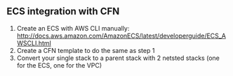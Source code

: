 ## ECS integration with CFN

1. Create an ECS with AWS CLI manually: http://docs.aws.amazon.com/AmazonECS/latest/developerguide/ECS_AWSCLI.html
2. Create a CFN template to do the same as step 1
3. Convert your single stack to a parent stack with 2 netsted stacks (one for the ECS, one for the VPC)
